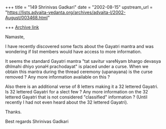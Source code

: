 +++
title = "149 Shrinivas Gadkari"
date = "2002-08-15"
upstream_url = "https://lists.advaita-vedanta.org/archives/advaita-l/2002-August/003468.html"

+++
[Archive link](https://lists.advaita-vedanta.org/archives/advaita-l/2002-August/003468.html)

Namaste,

I have recently discovered some facts about the Gayatri mantra
and was wondering if list members would have access to more
information.

It seems the standard Gayatri mantra
"tat savitur vareNyam
bhargo devasya dhImahi
dhiyo yonaH prachodayat"
is placed under a curse. When we obtain this mantra
during the thread ceremony (upanayana) is the curse
removed ? Any more information available on this ?

Also there is an additional verse of 8 letters
making it a 32 lettered Gayatri. Is 32 lettered Gayatri
for a slect few ?
Any more information on the 32 lettered Gayatri that is
not considered "classified" information ?
(Until recently I had not even heard about the 32 lettered
Gayatri).

Thanks.

Best regards
Shrinivas Gadkari

